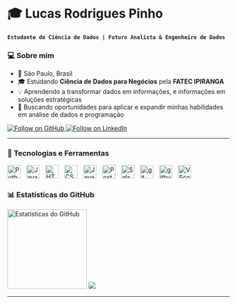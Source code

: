 # 🎓 Lucas Rodrigues Pinho

**`Estudante de Ciência de Dados | Futuro Analista & Engenheiro de Dados`**

### 💻 Sobre mim
- 📍 São Paulo, Brasil  
- 🎓 Estudando **Ciência de Dados para Negócios** pela **FATEC IPIRANGA**  
- 💡 Aprendendo a transformar dados em informações, e informações em soluções estratégicas
- 🚀 Buscando oportunidades para aplicar e expandir minhas habilidades em análise de dados e programação  


<!--Bagdes-->
<p align="left">
  <a href="https://github.com/Lucas-matrixx?tab=followers"><img src="https://custom-icon-badges.demolab.com/badge/Follow-GitHub-FF6200?labelColor=CC4D00&style=for-the-badge&logo=person-add&logoColor=white" alt="Follow on GitHub"/> </a>
  <a href="https://www.linkedin.com/in/lucas-rodrigues-pinho-10b8b7358"><img src="https://custom-icon-badges.demolab.com/badge/Follow-LinkedIn-0077B5?labelColor=1155ba&style=for-the-badge&logo=linkedin&logoColor=white" alt="Follow on LinkedIn"/> </a>

---


### 🤖 Tecnologias e Ferramentas 
  <!-- Linguagens -->
  <img align="left" alt="Python" title="Python" width="30px" style="padding-right: 10px;" src="https://cdn.jsdelivr.net/gh/devicons/devicon@latest/icons/python/python-original.svg" />
  <img align="left" alt="Java" title="Java" width="30px" style="padding-right: 10px;" src= "https://cdn.jsdelivr.net/gh/devicons/devicon/icons/java/java-original.svg" />
  <img align="left" alt="HTML" title="HTML" width="30px" style="padding-right: 10px;" src="https://cdn.jsdelivr.net/gh/devicons/devicon@latest/icons/html5/html5-original.svg" />
  <img align="left" alt="CSS" title="CSS" width="30px" style="padding-right: 10px;" src="https://cdn.jsdelivr.net/gh/devicons/devicon@latest/icons/css3/css3-original.svg" />
  <img align="left" alt="JavaScript" title="JavaScript" width="30px" style="padding-right: 10px;" src="https://cdn.jsdelivr.net/gh/devicons/devicon/icons/javascript/javascript-original.svg" />
  <img align="left" alt="Postgree" title="PostgreeSQL" width="30px" style="padding-right: 10px;" src="https://cdn.jsdelivr.net/gh/devicons/devicon/icons/postgresql/postgresql-original.svg" />
  <img align="left" alt="Sqlserver" title="Sqlserver" width="30px" style="padding-right: 10px;" src="https://cdn.jsdelivr.net/gh/devicons/devicon@latest/icons/microsoftsqlserver/microsoftsqlserver-original.svg" />
  <img align="left" alt="git" title="Git" width="30px" style="padding-right: 10px;" src="https://cdn.jsdelivr.net/gh/devicons/devicon/icons/git/git-original.svg" />
  <img align="left" alt="github" title="GitHub" width="30px" style="padding-right: 10px;" src="https://raw.githubusercontent.com/Lucas-matrixx/pasta-icons-para-readme/refs/heads/main/github-color-svgrepo-com.svg?token=GHSAT0AAAAAADG4LB4YWRYVX5VYHAENUNZS2EY7KLQ"/>
  <img align="left" alt="VScode" title="VScode" width="30px" style="padding-right: 10px;" src="https://cdn.jsdelivr.net/gh/devicons/devicon/icons/vscode/vscode-original.svg" />
</p>

</br>
</br>

### 📊 Estatísticas do GitHub
<p align="left">
  <img src="https://github-readme-stats.vercel.app/api?username=Lucas-matrixx&show_icons=true&theme=tokyonight&locale=pt-br" alt="Estatísticas do GitHub" height="180px"/>
  <img src="https://github-readme-stats.vercel.app/api/top-langs/?username=Lucas-matrixx&theme=tokyonight&custom_title=Tecnologias&exclude_repo=github-readme-stats,Lucas-matrixx.github.io)" />
  
</p>

---






